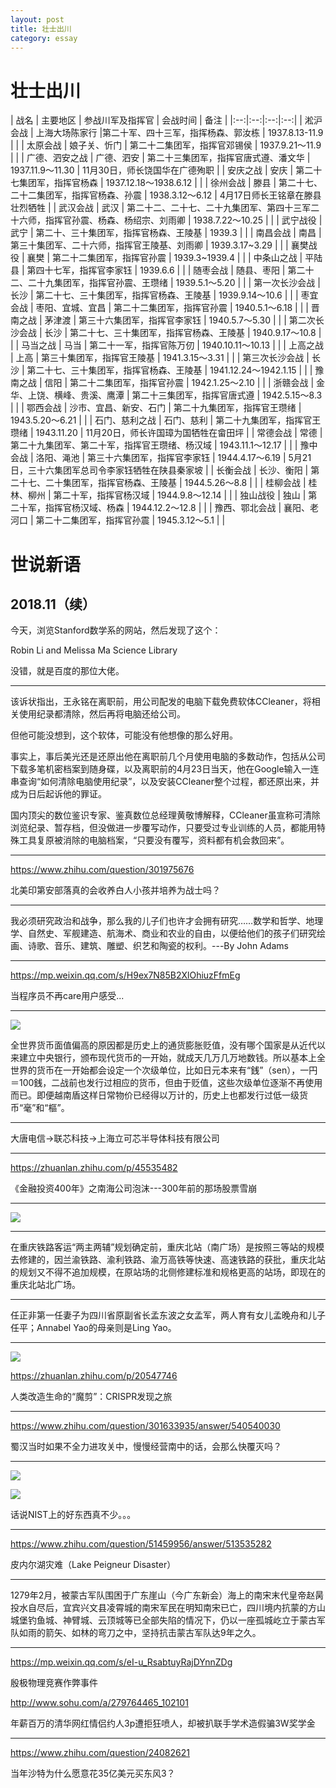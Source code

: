 ```yaml
---
layout: post
title: 壮士出川
category: essay 
---
```


# 壮士出川

| 战名 | 主要地区 | 参战川军及指挥官 | 会战时间 | 备注 |
|:--:|:--:|:--:|:--:|
| 淞沪会战 | 上海大场陈家行 |第二十军、四十三军，指挥杨森、郭汝栋 | 1937.8.13-11.9 |  |
| 太原会战 | 娘子关、忻门 | 第二十二集团军，指挥官邓锡侯 | 1937.9.21～11.9 |  |
| 广德、泗安之战 | 广德、泗安 | 第二十三集团军，指挥官唐式遵、潘文华 | 1937.11.9～11.30 | 11月30日，师长饶国华在广德殉职 |
| 安庆之战 | 安庆 | 第二十七集团军，指挥官杨森 | 1937.12.18～1938.6.12 |  |
| 徐州会战 | 滕县 | 第二十七、二十二集团军，指挥官杨森、孙震 | 1938.3.12～6.12 | 4月17日师长王铭章在滕县壮烈牺牲 |
| 武汉会战 | 武汉 | 第二十二、二十七、二十九集团军、第四十三军二十六师，指挥官孙震、杨森、杨绍宗、刘雨卿 | 1938.7.22～10.25 |  |
| 武宁战役 | 武宁 | 第二十、三十集团军，指挥官杨森、王陵基 | 1939.3 |  |
| 南昌会战 | 南昌 | 第三十集团军、二十六师，指挥官王陵基、刘雨卿 | 1939.3.17~3.29 |  |
| 襄樊战役 | 襄樊 | 第二十二集团军，指挥官孙震 | 1939.3~1939.4 |  |
| 中条山之战 | 平陆县 | 第四十七军，指挥官李家钰 | 1939.6.6 |  |
| 随枣会战 | 随县、枣阳 | 第二十二、二十九集团军，指挥官孙震、王瓒绪 | 1939.5.1～5.20 |  |
| 第一次长沙会战 | 长沙 | 第二十七、三十集团军，指挥官杨森、王陵基 | 1939.9.14～10.6 |  |
| 枣宜会战 | 枣阳、宜城、宜昌 | 第二十二集团军，指挥官孙震 | 1940.5.1～6.18 |  |
| 晋南之战 | 茅津渡 | 第三十六集团军，指挥官李家钰 | 1940.5.7～5.30 |  |
| 第二次长沙会战 | 长沙 | 第二十七、三十集团军，指挥官杨森、王陵基 | 1940.9.17～10.8 |  |
| 马当之战 | 马当 | 第二十一军，指挥官陈万仞 | 1940.10.11～10.13 |  |
| 上高之战 | 上高 | 第三十集团军，指挥官王陵基 | 1941.3.15～3.31 |  |
| 第三次长沙会战 | 长沙 | 第二十七、三十集团军，指挥官杨森、王陵基 | 1941.12.24～1942.1.15 |  |
| 豫南之战 | 信阳 | 第二十二集团军，指挥官孙震 | 1942.1.25～2.10 |  |
| 浙赣会战 | 金华、上饶、横峰、贵溪、鹰潭 | 第二十三集团军，指挥官唐式遵 | 1942.5.15～8.3 |  |
| 鄂西会战 | 沙市、宜昌、新安、石门 | 第二十九集团军，指挥官王瓒绪 | 1943.5.20～6.21 |  |
| 石门、慈利之战 | 石门、慈利 | 第二十九集团军，指挥官王瓒绪 | 1943.11.20 | 11月20日，师长许国璋为国牺牲在畲田坪 |
| 常德会战 | 常德 | 第二十九集团军、第二十军，指挥官王瓒绪、杨汉域 | 1943.11.1～12.17 |  |
| 豫中会战 | 洛阳、渑池 | 第三十六集团军，指挥官李家钰 | 1944.4.17～6.19 | 5月21日，三十六集团军总司令李家钰牺牲在陕县秦家坡 |
| 长衡会战 | 长沙、衡阳 | 第二十七、二十集团军，指挥官杨森、王陵基 | 1944.5.26～8.8 |  |
| 桂柳会战 | 桂林、柳州 | 第二十军，指挥官杨汉域 | 1944.9.8～12.14 |  |
| 独山战役 | 独山 | 第二十军，指挥官杨汉域、杨森 | 1944.12.2～12.8 |  |
| 豫西、鄂北会战 | 襄阳、老河口 | 第二十二集团军，指挥官孙震 | 1945.3.12～5.1 |  |

# 世说新语

## 2018.11（续）

今天，浏览Stanford数学系的网站，然后发现了这个：

Robin Li and Melissa Ma Science Library

没错，就是百度的那位大佬。

----

该诉状指出，王永铭在离职前，用公司配发的电脑下载免费软体CCleaner，将相关使用纪录都清除，然后再将电脑还给公司。

但他可能没想到，这个软体，可能没有他想像的那么好用。

事实上，事后美光还是还原出他在离职前几个月使用电脑的多数动作，包括从公司下载多笔机密档案到随身碟，以及离职前的4月23日当天，他在Google输入一连串查询“如何清除电脑使用纪录”，以及安装CCleaner整个过程，都还原出来，并成为日后起诉他的罪证。

国内顶尖的数位鉴识专家、鉴真数位总经理黄敬博解释，CCleaner虽宣称可清除浏览纪录、暂存档，但没做进一步覆写动作，只要受过专业训练的人员，都能用特殊工具复原被消除的电脑档案，“只要没有覆写，资料都有机会救回来”。

----

https://www.zhihu.com/question/301975676

北美印第安部落真的会收养白人小孩并培养为战士吗？

----

我必须研究政治和战争，那么我的儿子们也许才会拥有研究……数学和哲学、地理学、自然史、军舰建造、航海术、商业和农业的自由，以便给他们的孩子们研究绘画、诗歌、音乐、建筑、雕塑、织艺和陶瓷的权利。---By John Adams

----

https://mp.weixin.qq.com/s/H9ex7N85B2XlOhiuzFfmEg

当程序员不再care用户感受...

----

![](/images/img2/money.jpg)

全世界货币面值偏高的原因都是历史上的通货膨胀贬值，没有哪个国家是从近代以来建立中央银行，颁布现代货币的一开始，就成天几万几万地数钱。所以基本上全世界的货币在一开始都会设定一个次级单位，比如日元本来有“銭”（sen），一円＝100銭，二战前也发行过相应的货币，但由于贬值，这些次级单位逐渐不再使用而已。即便越南盾这样日常物价已经得以万计的，历史上也都发行过低一级货币“毫”和“樞”。

----

大唐电信->联芯科技->上海立可芯半导体科技有限公司

----

https://zhuanlan.zhihu.com/p/45535482

《金融投资400年》之南海公司泡沫---300年前的那场股票雪崩

----

![](/images/img2/human.jpg)

----

在重庆铁路客运“两主两辅”规划确定前，重庆北站（南广场）是按照三等站的规模去修建的，因兰渝铁路、渝利铁路、渝万高铁等快速、高速铁路的获批，重庆北站的规划又不得不追加规模，在原站场的北侧修建标准和规格更高的站场，即现在的重庆北站北广场。

----

任正非第一任妻子为四川省原副省长孟东波之女孟军，两人育有女儿孟晚舟和儿子任平；Annabel Yao的母亲则是Ling Yao。

----

![](/images/img2/CAS9.jpg)

https://zhuanlan.zhihu.com/p/20547746

人类改造生命的“魔剪”：CRISPR发现之旅

----

https://www.zhihu.com/question/301633935/answer/540540030

蜀汉当时如果不全力进攻关中，慢慢经营南中的话，会那么快覆灭吗？

----

![](/images/img2/SI.png)

![](/images/img2/periodic_table.png)

话说NIST上的好东西真不少。。。

----

https://www.zhihu.com/question/51459956/answer/513535282

皮内尔湖灾难（Lake Peigneur Disaster）

----

1279年2月，被蒙古军队围困于广东崖山（今广东新会）海上的南宋末代皇帝赵昺投水自尽后，宜宾兴文县凌霄城的南宋军民在明知南宋已亡，四川境内抗蒙的方山城堡钓鱼城、神臂城、云顶城等已全部失陷的情况下，仍以一座孤城屹立于蒙古军队如雨的箭矢、如林的弯刀之中，坚持抗击蒙古军队达9年之久。

----

https://mp.weixin.qq.com/s/eI-u_RsabtuyRajDYnnZDg

殷极物理竞赛作弊事件

http://www.sohu.com/a/279764465_102101

年薪百万的清华网红情侣约人3p遭拒狂喷人，却被扒联手学术造假骗3W奖学金

----

https://www.zhihu.com/question/24082621

当年沙特为什么愿意花35亿美元买东风3？
